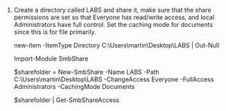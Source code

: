 1. Create a directory called LABS and share it, make sure that the share permissions are set so that Everyone has read/write access, and local Administrators have full control. Set the caching mode for documents since this is for file primarily.

    new-item -ItemType Directory C:\Users\martin\Desktop\LABS | Out-Null

    Import-Module SmbShare

    $sharefolder = New-SmbShare -Name LABS -Path C:\Users\martin\Desktop\LABS -ChangeAccess Everyone -FullAccess Administrators -CachingMode Documents

    $sharefolder | Get-SmbShareAccess

